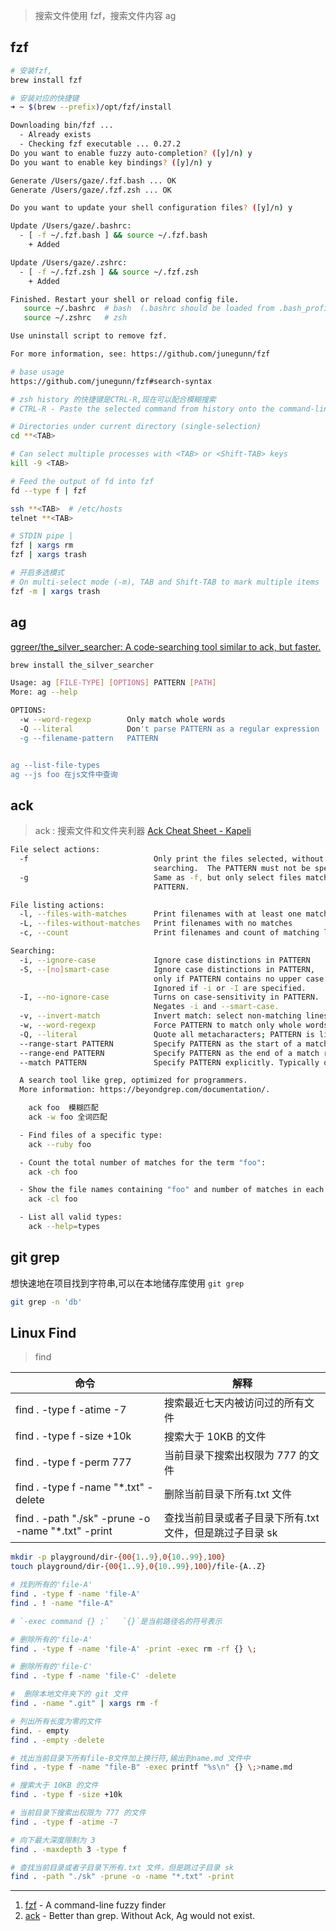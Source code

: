 > 搜索文件使用 fzf，搜索文件内容 ag

## fzf

```bash
# 安装fzf,
brew install fzf
```

```bash
# 安装对应的快捷键
➜ ~ $(brew --prefix)/opt/fzf/install

Downloading bin/fzf ...
  - Already exists
  - Checking fzf executable ... 0.27.2
Do you want to enable fuzzy auto-completion? ([y]/n) y
Do you want to enable key bindings? ([y]/n) y

Generate /Users/gaze/.fzf.bash ... OK
Generate /Users/gaze/.fzf.zsh ... OK

Do you want to update your shell configuration files? ([y]/n) y

Update /Users/gaze/.bashrc:
  - [ -f ~/.fzf.bash ] && source ~/.fzf.bash
    + Added

Update /Users/gaze/.zshrc:
  - [ -f ~/.fzf.zsh ] && source ~/.fzf.zsh
    + Added

Finished. Restart your shell or reload config file.
   source ~/.bashrc  # bash  (.bashrc should be loaded from .bash_profile)
   source ~/.zshrc   # zsh

Use uninstall script to remove fzf.

For more information, see: https://github.com/junegunn/fzf
```

```bash
# base usage
https://github.com/junegunn/fzf#search-syntax
```

```bash
# zsh history 的快捷键是CTRL-R,现在可以配合模糊搜索
# CTRL-R - Paste the selected command from history onto the command-lin
```

```bash
# Directories under current directory (single-selection)
cd **<TAB>
```

```bash
# Can select multiple processes with <TAB> or <Shift-TAB> keys
kill -9 <TAB>
```

```bash
# Feed the output of fd into fzf
fd --type f | fzf
```

```bash
ssh **<TAB>  # /etc/hosts
telnet **<TAB>
```

```bash
# STDIN pipe |
fzf | xargs rm
fzf | xargs trash
```

```bash
# 开启多选模式
# On multi-select mode (-m), TAB and Shift-TAB to mark multiple items
fzf -m | xargs trash
```

## ag

[ggreer/the_silver_searcher: A code-searching tool similar to ack, but faster.](https://github.com/ggreer/the_silver_searcher)

```bash
brew install the_silver_searcher

Usage: ag [FILE-TYPE] [OPTIONS] PATTERN [PATH]
More: ag --help

OPTIONS:
  -w --word-regexp        Only match whole words
  -Q --literal            Don't parse PATTERN as a regular expression
  -g --filename-pattern   PATTERN


ag --list-file-types
ag --js foo 在js文件中查询

```

## ack

> ack : 搜索文件和文件夹利器
> [Ack Cheat Sheet - Kapeli](https://kapeli.com/cheat_sheets/Ack.docset/Contents/Resources/Documents/index)

```bash
File select actions:
  -f                            Only print the files selected, without
                                searching.  The PATTERN must not be specified.
  -g                            Same as -f, but only select files matching
                                PATTERN.

File listing actions:
  -l, --files-with-matches      Print filenames with at least one match
  -L, --files-without-matches   Print filenames with no matches
  -c, --count                   Print filenames and count of matching lines

Searching:
  -i, --ignore-case             Ignore case distinctions in PATTERN
  -S, --[no]smart-case          Ignore case distinctions in PATTERN,
                                only if PATTERN contains no upper case.
                                Ignored if -i or -I are specified.
  -I, --no-ignore-case          Turns on case-sensitivity in PATTERN.
                                Negates -i and --smart-case.
  -v, --invert-match            Invert match: select non-matching lines
  -w, --word-regexp             Force PATTERN to match only whole words
  -Q, --literal                 Quote all metacharacters; PATTERN is literal
  --range-start PATTERN         Specify PATTERN as the start of a match range.
  --range-end PATTERN           Specify PATTERN as the end of a match range.
  --match PATTERN               Specify PATTERN explicitly. Typically omitted.

  A search tool like grep, optimized for programmers.
  More information: https://beyondgrep.com/documentation/.

    ack foo  模糊匹配
    ack -w foo 全词匹配

  - Find files of a specific type:
    ack --ruby foo

  - Count the total number of matches for the term "foo":
    ack -ch foo

  - Show the file names containing "foo" and number of matches in each file:
    ack -cl foo

  - List all valid types:
    ack --help=types

```

## git grep

想快速地在项目找到字符串,可以在本地储存库使用 `git grep`

```sh
git grep -n 'db'
```

## Linux Find

> find

| 命令                                                | 解释                                                     |
| --------------------------------------------------- | -------------------------------------------------------- |
| find . -type f -atime -7                            | 搜索最近七天内被访问过的所有文件                         |
| find . -type f -size +10k                           | 搜索大于 10KB 的文件                                     |
| find . -type f -perm 777                            | 当前目录下搜索出权限为 777 的文件                        |
| find . -type f -name "\*.txt" -delete               | 删除当前目录下所有.txt 文件                              |
| find . -path "./sk" -prune -o -name "\*.txt" -print | 查找当前目录或者子目录下所有.txt 文件，但是跳过子目录 sk |

```bash
mkdir -p playground/dir-{00{1..9},0{10..99},100}
touch playground/dir-{00{1..9},0{10..99},100}/file-{A..Z}

# 找到所有的'file-A'
find . -type f -name 'file-A'
find . ! -name "file-A"

# `-exec command {} ;`   `{}`是当前路径名的符号表示

# 删除所有的'file-A'
find . -type f -name 'file-A' -print -exec rm -rf {} \;

# 删除所有的'file-C'
find . -type f -name 'file-C' -delete

#  删除本地文件夹下的 git 文件
find . -name ".git" | xargs rm -f

# 列出所有长度为零的文件
find. - empty
find . -empty -delete

# 找出当前目录下所有file-B文件加上换行符,输出到name.md 文件中
find . -type f -name "file-B" -exec printf "%s\n" {} \;>name.md

# 搜索大于 10KB 的文件
find . -type f -size +10k

# 当前目录下搜索出权限为 777 的文件
find . -type f -atime -7

# 向下最大深度限制为 3
find . -maxdepth 3 -type f

# 查找当前目录或者子目录下所有.txt 文件，但是跳过子目录 sk
find . -path "./sk" -prune -o -name "*.txt" -print

```

---

1. [fzf](https://github.com/junegunn/fzf#search-syntax) - A command-line fuzzy
   finder
2. [ack](https://beyondgrep.com/documentation/) - Better than grep. Without Ack,
   Ag would not exist.

